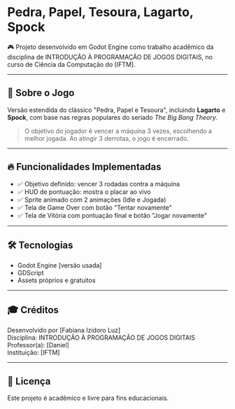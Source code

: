 # Pedra, Papel, Tesoura, Lagarto, Spock

🎮 Projeto desenvolvido em Godot Engine como trabalho acadêmico da disciplina de INTRODUÇÃO À PROGRAMAÇÃO DE JOGOS DIGITAIS, no curso de Ciência da Computação do [IFTM].

---

## 🧠 Sobre o Jogo

Versão estendida do clássico "Pedra, Papel e Tesoura", incluindo **Lagarto** e **Spock**, com base nas regras populares do seriado *The Big Bang Theory*.

> O objetivo do jogador é vencer a máquina 3 vezes, escolhendo a melhor jogada. Ao atingir 3 derrotas, o jogo é encerrado.

---

## 🔥 Funcionalidades Implementadas

- ✅ Objetivo definido: vencer 3 rodadas contra a máquina
- ✅ HUD de pontuação: mostra o placar ao vivo
- ✅ Sprite animado com 2 animações (Idle e Jogada)
- ✅ Tela de Game Over com botão "Tentar novamente"
- ✅ Tela de Vitória com pontuação final e botão "Jogar novamente"

---

## 🛠️ Tecnologias

- Godot Engine [versão usada]
- GDScript
- Assets próprios e gratuitos

---

## 🎓 Créditos

Desenvolvido por [Fabiana Izidoro Luz]  
Disciplina: INTRODUÇÃO À PROGRAMAÇÃO DE JOGOS DIGITAIS 
Professor(a): [Daniel]  
Instituição: [IFTM]

---

## 📄 Licença

Este projeto é acadêmico e livre para fins educacionais.
